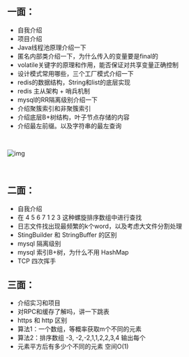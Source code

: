 ## 一面：

* 自我介绍
* 项目介绍
*  Java线程池原理介绍一下
*  匿名内部类介绍一下，为什么传入的变量要是final的
*  volatile关键字的原理和作用，能否保证对共享变量正确控制
*  设计模式常用哪些，三个工厂模式介绍一下
*  redis的数据结构，String和list的底层实现
*  redis 主从架构 + 哨兵机制
*  mysql的RR隔离级别介绍一下 
*  介绍聚簇索引和非聚簇索引
*  介绍底层B+树结构，叶子节点存储的内容
*  介绍最左前缀。以及字符串的最左查询

​		

![img](https://uploadfiles.nowcoder.com/images/20200310/4336378_1583836147389_5C879C14A1BEE7B20492BF953622216C)

​	

## 二面：

* 自我介绍 
*  在 4 5 6 7 1 2 3 这种螺旋排序数组中进行查找
*  日志文件找出现最频繁的k个word，以及考虑大文件分割处理
*  StingBuilder 和 StringBuffer 的区别
*  mysql 隔离级别
*  mysql 索引B+树，为什么不用 HashMap
*  TCP 四次挥手	

## 三面：

* 介绍实习和项目
*  对RPC和缓存了解吗，讲一下跳表
*  https 和 http 区别
*  算法1：一个数组，等概率获取m个不同的元素
*  算法2：排序数组 -3, -2,-2,1,1,2,2,3,4 输出每个
*  元素平方后有多少个不同的元素 空间O(1)